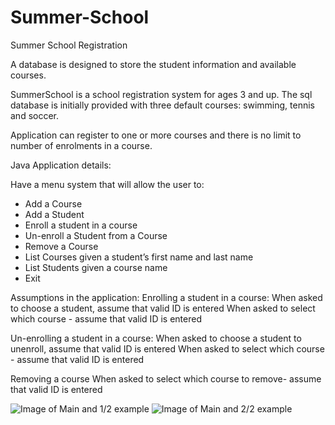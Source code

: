 # Summer-School

Summer School Registration

A database is designed to store the student information and available courses. 

SummerSchool is a school registration system for ages 3 and up. 
The sql database is initially provided with three default courses:
swimming, tennis and soccer.

Application can register to one or more courses and there is no limit to number of enrolments in a course.

 Java Application details:

Have a menu system that will allow the user to:
* Add a Course 
* Add a Student 
* Enroll a student in a course
* Un-enroll a Student from a Course 
* Remove a Course 
* List Courses given a student’s first name and last name
* List Students given a course name
* Exit

Assumptions in the application:
Enrolling a student in a course:
When asked to choose a student, assume that valid ID is entered
When asked to select which course - assume that valid ID is entered

Un-enrolling a student in a course:
When asked to choose a student to unenroll, assume that valid ID is entered
When asked to select which course - assume that valid ID is entered

Removing a course
When asked to select which course to remove- assume that valid ID is entered

![Image of Main and 1/2 example](https://github.com/pdcam/Summer-School/blob/SummerSchool/SummerSchool/images/1.png)
![Image of Main and 2/2 example](https://github.com/pdcam/Summer-School/blob/SummerSchool/SummerSchool/images/2.png)
